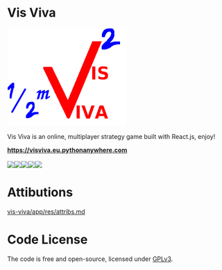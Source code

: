 # Vis Viva

<img src="./vis-viva/app/res/icons/logo.png">


Vis Viva is an online, multiplayer strategy game built with React.js, enjoy!



<strong>
<a href="https://visviva.eu.pythonanywhere.com">https://visviva.eu.pythonanywhere.com</a>
</strong>

<br>
<br>

<div  style="display: flex;  flex-direction: row;"  >
  
<img src="https://img.shields.io/badge/javascript-%23F7DF1E.svg?&style=for-the-badge&logo=javascript&logoColor=black" />
<img src="https://img.shields.io/badge/react-%2361DAFB.svg?&style=for-the-badge&logo=react&logoColor=black" />
<img src="https://img.shields.io/badge/webpack-%238DD6F9.svg?&style=for-the-badge&logo=webpack&logoColor=black" />
<img src="https://img.shields.io/badge/python-%233776AB.svg?&style=for-the-badge&logo=python&logoColor=white" />
<img src="https://img.shields.io/badge/flask-%23000000.svg?&style=for-the-badge&logo=flask&logoColor=white" />
</div>

# Attibutions 
<a href="vis-viva/app/res/attribs.md" />vis-viva/app/res/attribs.md</a>


# Code License
The code is free and open-source, licensed under <a href="LICENSE" />GPLv3</a>.

